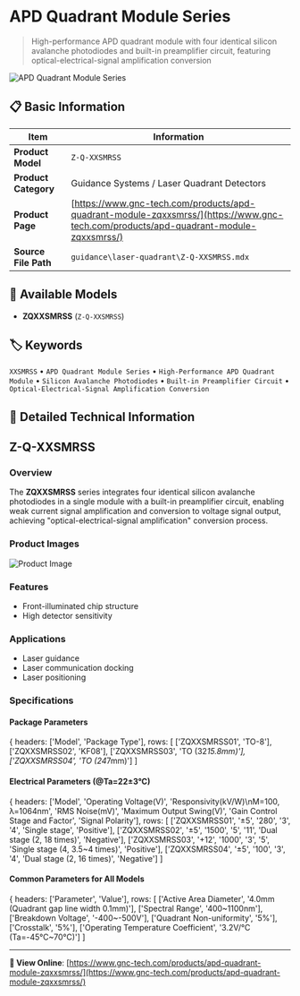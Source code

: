 # APD Quadrant Module Series

> High-performance APD quadrant module with four identical silicon avalanche photodiodes and built-in preamplifier circuit, featuring optical-electrical-signal amplification conversion

![APD Quadrant Module Series](https://www.gnc-tech.com/images/products/guidance/laser-quadrant/Z-Q-XXSMRSS/Z-Q-XXSMRSS.webp)

## 📋 Basic Information

| Item | Information |
|------|------|
| **Product Model** | `Z-Q-XXSMRSS` |
| **Product Category** | Guidance Systems / Laser Quadrant Detectors |
| **Product Page** | [https://www.gnc-tech.com/products/apd-quadrant-module-zqxxsmrss/](https://www.gnc-tech.com/products/apd-quadrant-module-zqxxsmrss/) |
| **Source File Path** | `guidance\laser-quadrant\Z-Q-XXSMRSS.mdx` |

## 🔧 Available Models

- **ZQXXSMRSS** (`Z-Q-XXSMRSS`)

## 🏷️ Keywords

`XXSMRSS` • `APD Quadrant Module Series` • `High-Performance APD Quadrant Module` • `Silicon Avalanche Photodiodes` • `Built-in Preamplifier Circuit` • `Optical-Electrical-Signal Amplification Conversion`

## 📖 Detailed Technical Information

## Z-Q-XXSMRSS

### Overview

The **ZQXXSMRSS** series integrates four identical silicon avalanche photodiodes in a single module with a built-in preamplifier circuit, enabling weak current signal amplification and conversion to voltage signal output, achieving "optical-electrical-signal amplification" conversion process.

### Product Images

![Product Image](https://www.gnc-tech.com/products/guidance/laser-quadrant/Z-Q-XXSMRSS/Z-Q-XXSMRSS-Slide-01.webp)

### Features

- Front-illuminated chip structure
- High detector sensitivity

### Applications

- Laser guidance
- Laser communication docking
- Laser positioning

### Specifications

#### Package Parameters
  
{
headers: ['Model', 'Package Type'],
rows: [
  ['ZQXXSMRSS01', 'TO-8'],
  ['ZQXXSMRSS02', 'KF08'],
  ['ZQXXSMRSS03', 'TO (32*15.8mm)'],
  ['ZQXXSMRSS04', 'TO (24*7mm)']
]

#### Electrical Parameters (@Ta=22±3°C)
  
{
headers: ['Model', 'Operating Voltage(V)', 'Responsivity(kV/W)\nM=100, λ=1064nm', 'RMS Noise(mV)', 'Maximum Output Swing(V)', 'Gain Control Stage and Factor', 'Signal Polarity'],
rows: [
  ['ZQXXSMRSS01', '±5', '280', '3', '4', 'Single stage', 'Positive'],
  ['ZQXXSMRSS02', '±5', '1500', '5', '11', 'Dual stage (2, 18 times)', 'Negative'],
  ['ZQXXSMRSS03', '+12', '1000', '3', '5', 'Single stage (4, 3.5~4 times)', 'Positive'],
  ['ZQXXSMRSS04', '±5', '100', '3', '4', 'Dual stage (2, 16 times)', 'Negative']
]

#### Common Parameters for All Models
  
{
headers: ['Parameter', 'Value'],
rows: [
  ['Active Area Diameter', '4.0mm (Quadrant gap line width 0.1mm)'],
  ['Spectral Range', '400~1100nm'],
  ['Breakdown Voltage', '-400~-500V'],
  ['Quadrant Non-uniformity', '5%'],
  ['Crosstalk', '5%'],
  ['Operating Temperature Coefficient', '3.2V/°C (Ta=-45°C~70°C)']
]

    
  

---

**🔗 View Online**: [https://www.gnc-tech.com/products/apd-quadrant-module-zqxxsmrss/](https://www.gnc-tech.com/products/apd-quadrant-module-zqxxsmrss/)
